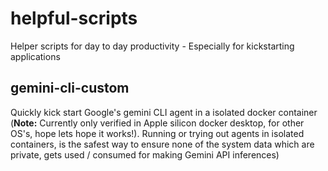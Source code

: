 # helpful-scripts
Helper scripts for day to day productivity - Especially for kickstarting applications

## gemini-cli-custom
Quickly kick start Google's gemini CLI agent in a isolated docker container (**Note:** Currently only verified in Apple silicon docker desktop, for other OS's, hope lets hope it works!). Running or trying out agents in isolated containers, is the safest way to ensure none of the system data which are private, gets used / consumed for making Gemini API inferences)
